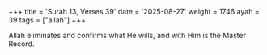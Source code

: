 +++
title = 'Surah 13, Verses 39'
date = '2025-08-27'
weight = 1746
ayah = 39
tags = ["allah"]
+++

Allah eliminates and confirms what He wills, and with Him is the Master Record. 
